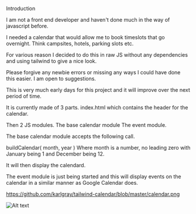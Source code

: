Introduction

I am not a front end developer and haven't done much in the way of javascript before.

I needed a calendar that would allow me to book timeslots that go overnight.  Think campsites, hotels, parking slots etc.

For various reason I decided to do this in raw JS without any dependencies and using tailwind to give a nice look.

Please forgive any newbie errors or missing any ways I could have done this easier.  I am open to suggestions.

This is very much early days for this project and it will improve over the next period of time.

It is currently made of 3 parts.
index.html which contains the header for the calendar.

Then 2 JS modules.
The base calendar module
The event module.

The base calendar module accepts the following call.

buildCalendar( month, year )
Where month is a number, no leading zero with January being 1 and December being 12.

It will then display the calendard.

The event module is just being started and this will display events on the calendar in a similar manner as Google Calendar does.

https://github.com/karlgray/tailwind-calendar/blob/master/calendar.png

![Alt text](/blob/master/calendar.png?raw=true )
